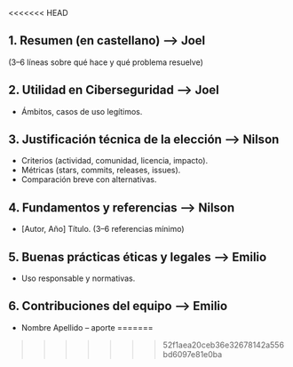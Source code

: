 








































<<<<<<< HEAD
## 1. Resumen (en castellano) --> Joel
(3–6 líneas sobre qué hace y qué problema resuelve)



## 2. Utilidad en Ciberseguridad --> Joel
- Ámbitos, casos de uso legítimos.



## 3. Justificación técnica de la elección  --> Nilson 
- Criterios (actividad, comunidad, licencia, impacto).
- Métricas (stars, commits, releases, issues).
- Comparación breve con alternativas.



## 4. Fundamentos y referencias --> Nilson 
- [Autor, Año] Título. (3–6 referencias mínimo)



## 5. Buenas prácticas éticas y legales --> Emilio
- Uso responsable y normativas.



## 6. Contribuciones del equipo  --> Emilio
- Nombre Apellido – aporte
=======
>>>>>>> 52f1aea20ceb36e32678142a556bd6097e81e0ba
